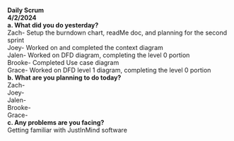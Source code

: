 **Daily Scrum** <br>
**4/2/2024** <br>
**a. What did you do yesterday?** <br>
Zach- Setup the burndown chart, readMe doc, and planning for the second sprint<br>
Joey- Worked on and completed the context diagram<br>
Jalen- Worked on DFD diagram, completing the level 0 portion<br>
Brooke- Completed Use case diagram<br>
Grace- Worked on DFD level 1 diagram, completing the level 0 portion<br>
**b. What are you planning to do today?** <br>
Zach- <br>
Joey- <br>
Jalen- <br>
Brooke- <br>
Grace- <br>
**c. Any problems are you facing?** <br>
Getting familiar with JustInMind software <br>
